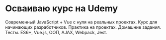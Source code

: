 # Осваиваю курс на Udemy

Современный JavaScript + Vue с нуля на реальных проектах. Курс для начинающих разработчиков. Практика на проектах. Домашние задания. Тесты. ES6+, Vue.js, ООП, AJAX, Webpack, Jest.